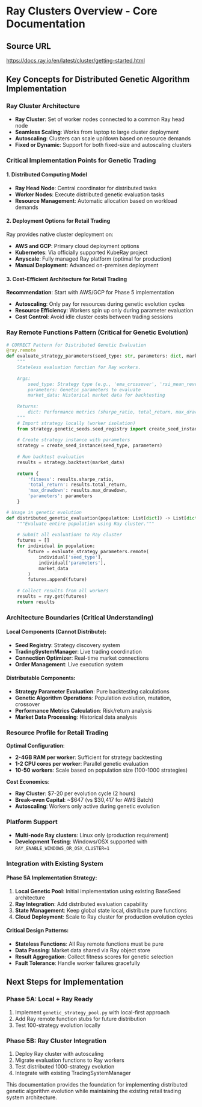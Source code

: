 # Ray Clusters Overview - Core Documentation

## Source URL
https://docs.ray.io/en/latest/cluster/getting-started.html

## Key Concepts for Distributed Genetic Algorithm Implementation

### Ray Cluster Architecture
- **Ray Cluster**: Set of worker nodes connected to a common Ray head node
- **Seamless Scaling**: Works from laptop to large cluster deployment
- **Autoscaling**: Clusters can scale up/down based on resource demands
- **Fixed or Dynamic**: Support for both fixed-size and autoscaling clusters

### Critical Implementation Points for Genetic Trading

#### 1. **Distributed Computing Model**
- **Ray Head Node**: Central coordinator for distributed tasks
- **Worker Nodes**: Execute distributed genetic evaluation tasks
- **Resource Management**: Automatic allocation based on workload demands

#### 2. **Deployment Options for Retail Trading**
Ray provides native cluster deployment on:
- **AWS and GCP**: Primary cloud deployment options
- **Kubernetes**: Via officially supported KubeRay project  
- **Anyscale**: Fully managed Ray platform (optimal for production)
- **Manual Deployment**: Advanced on-premises deployment

#### 3. **Cost-Efficient Architecture for Retail Trading**
**Recommendation**: Start with AWS/GCP for Phase 5 implementation
- **Autoscaling**: Only pay for resources during genetic evolution cycles
- **Resource Efficiency**: Workers spin up only during parameter evaluation
- **Cost Control**: Avoid idle cluster costs between trading sessions

### Ray Remote Functions Pattern (Critical for Genetic Evolution)

```python
# CORRECT Pattern for Distributed Genetic Evaluation
@ray.remote
def evaluate_strategy_parameters(seed_type: str, parameters: dict, market_data: dict) -> dict:
    """
    Stateless evaluation function for Ray workers.
    
    Args:
        seed_type: Strategy type (e.g., 'ema_crossover', 'rsi_mean_reversion')
        parameters: Genetic parameters to evaluate
        market_data: Historical market data for backtesting
        
    Returns:
        dict: Performance metrics (sharpe_ratio, total_return, max_drawdown)
    """
    # Import strategy locally (worker isolation)
    from strategy.genetic_seeds.seed_registry import create_seed_instance
    
    # Create strategy instance with parameters
    strategy = create_seed_instance(seed_type, parameters)
    
    # Run backtest evaluation
    results = strategy.backtest(market_data)
    
    return {
        'fitness': results.sharpe_ratio,
        'total_return': results.total_return,
        'max_drawdown': results.max_drawdown,
        'parameters': parameters
    }

# Usage in genetic evolution
def distributed_genetic_evaluation(population: List[dict]) -> List[dict]:
    """Evaluate entire population using Ray cluster."""
    
    # Submit all evaluations to Ray cluster
    futures = []
    for individual in population:
        future = evaluate_strategy_parameters.remote(
            individual['seed_type'],
            individual['parameters'], 
            market_data
        )
        futures.append(future)
    
    # Collect results from all workers
    results = ray.get(futures)
    return results
```

### Architecture Boundaries (Critical Understanding)

#### Local Components (Cannot Distribute):
- **Seed Registry**: Strategy discovery system
- **TradingSystemManager**: Live trading coordination
- **Connection Optimizer**: Real-time market connections
- **Order Management**: Live execution system

#### Distributable Components:
- **Strategy Parameter Evaluation**: Pure backtesting calculations
- **Genetic Algorithm Operations**: Population evolution, mutation, crossover
- **Performance Metrics Calculation**: Risk/return analysis
- **Market Data Processing**: Historical data analysis

### Resource Profile for Retail Trading
**Optimal Configuration**:
- **2-4GB RAM per worker**: Sufficient for strategy backtesting
- **1-2 CPU cores per worker**: Parallel genetic evaluation
- **10-50 workers**: Scale based on population size (100-1000 strategies)

**Cost Economics**:
- **Ray Cluster**: $7-20 per evolution cycle (2 hours)
- **Break-even Capital**: ~$647 (vs $30,417 for AWS Batch)
- **Autoscaling**: Workers only active during genetic evolution

### Platform Support
- **Multi-node Ray clusters**: Linux only (production requirement)
- **Development Testing**: Windows/OSX supported with `RAY_ENABLE_WINDOWS_OR_OSX_CLUSTER=1`

### Integration with Existing System

#### Phase 5A Implementation Strategy:
1. **Local Genetic Pool**: Initial implementation using existing BaseSeed architecture
2. **Ray Integration**: Add distributed evaluation capability 
3. **State Management**: Keep global state local, distribute pure functions
4. **Cloud Deployment**: Scale to Ray cluster for production evolution cycles

#### Critical Design Patterns:
- **Stateless Functions**: All Ray remote functions must be pure
- **Data Passing**: Market data shared via Ray object store
- **Result Aggregation**: Collect fitness scores for genetic selection
- **Fault Tolerance**: Handle worker failures gracefully

## Next Steps for Implementation

### Phase 5A: Local + Ray Ready
1. Implement `genetic_strategy_pool.py` with local-first approach
2. Add Ray remote function stubs for future distribution
3. Test 100-strategy evolution locally

### Phase 5B: Ray Cluster Integration  
1. Deploy Ray cluster with autoscaling
2. Migrate evaluation functions to Ray workers
3. Test distributed 1000-strategy evolution
4. Integrate with existing TradingSystemManager

This documentation provides the foundation for implementing distributed genetic algorithm evolution while maintaining the existing retail trading system architecture.